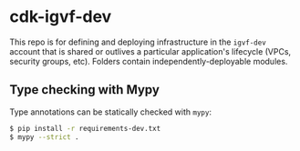 # cdk-igvf-dev
This repo is for defining and deploying infrastructure in the `igvf-dev` account that is shared or outlives a particular application's lifecycle (VPCs, security groups, etc). Folders contain independently-deployable modules.

## Type checking with Mypy
Type annotations can be statically checked with `mypy`:
```bash
$ pip install -r requirements-dev.txt
$ mypy --strict .
```
